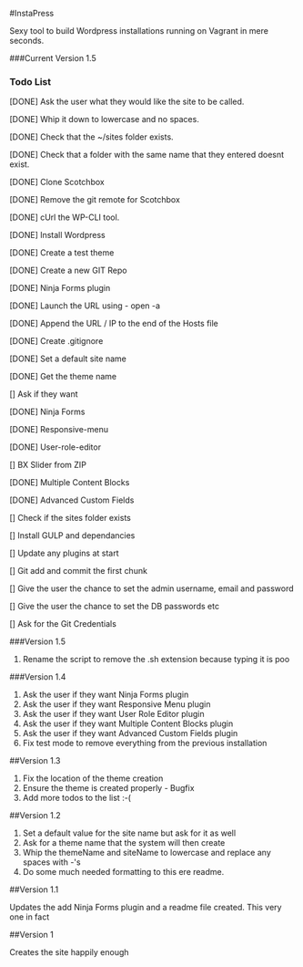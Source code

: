 #InstaPress

Sexy tool to build Wordpress installations running on Vagrant in mere seconds.

###Current Version 1.5

### Todo List 

[DONE] Ask the user what they would like the site to be called.

[DONE] Whip it down to lowercase and no spaces.

[DONE] Check that the ~/sites folder exists.

[DONE] Check that a folder with the same name that they entered doesnt exist.

[DONE] Clone Scotchbox

[DONE] Remove the git remote for Scotchbox

[DONE] cUrl the WP-CLI tool.

[DONE] Install Wordpress

[DONE] Create a test theme

[DONE] Create a new GIT Repo

[DONE] Ninja Forms plugin

[DONE] Launch the URL using - open -a 

[DONE] Append the URL / IP to the end of the Hosts file

[DONE] Create .gitignore

[DONE] Set a default site name

[DONE] Get the theme name

[] Ask if they want

  [DONE] Ninja Forms

  [DONE] Responsive-menu

  [DONE] User-role-editor

  [] BX Slider from ZIP

  [DONE] Multiple Content Blocks

  [DONE] Advanced Custom Fields

[] Check if the sites folder exists

[] Install GULP and dependancies

[] Update any plugins at start

[] Git add and commit the first chunk

[] Give the user the chance to set the admin username, email and password

[] Give the user the chance to set the DB passwords etc

[] Ask for the Git Credentials

###Version 1.5

1. Rename the script to remove the .sh extension because typing it is poo

###Version 1.4

1. Ask the user if they want Ninja Forms plugin
2. Ask the user if they want Responsive Menu plugin
3. Ask the user if they want User Role Editor plugin
4. Ask the user if they want Multiple Content Blocks plugin
5. Ask the user if they want Advanced Custom Fields plugin
6. Fix test mode to remove everything from the previous installation

##Version 1.3

1. Fix the location of the theme creation
2. Ensure the theme is created properly - Bugfix
3. Add more todos to the list :-(

##Version 1.2

1. Set a default value for the site name but ask for it as well
2. Ask for a theme name that the system will then create
3. Whip the themeName and siteName to lowercase and replace any spaces with -'s
4. Do some much needed formatting to this ere readme.

##Version 1.1

Updates the add Ninja Forms plugin and a readme file created. This very one in fact

##Version 1

Creates the site happily enough
